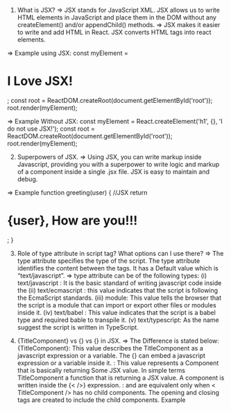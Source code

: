 1) What is JSX?
=> JSX stands for JavaScript XML. JSX allows us to write HTML elements in JavaScript and place them in the DOM without any createElement() and/or appendChild() methods. 
=> JSX makes it easier to write and add HTML in React. JSX converts HTML tags into react elements.

=> Example using JSX:
const myElement = <h1>I Love JSX!</h1>;
const root = ReactDOM.createRoot(document.getElementById('root'));
root.render(myElement);

=> Example Without JSX:
const myElement = React.createElement('h1', {}, 'I do not use JSX!');
const root = ReactDOM.createRoot(document.getElementById('root'));
root.render(myElement);


2) Superpowers of JSX.
=> Using JSX, you can write markup inside Javascript, providing you with a superpower to write logic and markup of a component inside a single .jsx file. JSX is easy to maintain and debug.

=> Example
function greeting(user) {
//JSX
  return <h1>{user}, How are you!!!</h1>;
}


3) Role of type attribute in script tag? What options can I use there?
=> The type attribute specifies the type of the script. The type attribute identifies the content between the <script> and </script> tags. It has a Default value which is “text/javascript”.
=> type attribute can be of the following types:
(i) text/javascript : It is the basic standard of writing javascript code inside the <script> tag.
Syntax: <script type="text/javascript"></script>
(ii) text/ecmascript : this value indicates that the script is following the EcmaScript standards.
(iii) module: This value tells the browser that the script is a module that can import or export other files or modules inside it.
(iv) text/babel : This value indicates that the script is a babel type and required bable to transpile it.
(v) text/typescript: As the name suggest the script is written in TypeScript.


4) {TitleComponent} vs {<TitleComponent/>} vs {<TitleComponent></TitleComponent>} in JSX.
=> The Difference is stated below:
{TitleComponent}: This value describes the TitleComponent as a javascript expression or a variable. The {} can embed a javascript expression or a variable inside it.
<TitleComponent/> : This value represents a Component that is basically returning Some JSX value. In simple terms TitleComponent a function that is returning a JSX value. A component is written inside the {<  />} expression.
<TitleComponent></TitleComponent> : <TitleComponent /> and <TitleComponent></TitleComponent> are equivalent only when < TitleComponent /> has no child components. The opening and closing tags are created to include the child components.
Example
<TitleComponent>
    <FirstChildComponent />
    <SecondChildComponent />
    <ThirdChildComponent />
</TitleComponent>